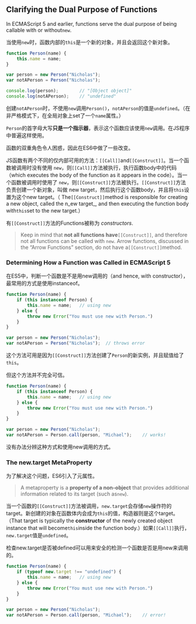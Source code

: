 ## Clarifying the Dual Purpose of Functions

In ECMAScript 5 and earlier, functions serve the dual purpose of being callable with or without`new`.

当使用`new`时，函数内部的`this`是一个新的对象，并且会返回这个新对象。

```js
function Person(name) {
    this.name = name;
}

var person = new Person("Nicholas");
var notAPerson = Person("Nicholas");

console.log(person);        // "[Object object]"
console.log(notAPerson);    // "undefined"
```

创建`notAPerson`时，不使用`new`调用`Person()`，`notAPerson`的值是`undefined`。（在非严格模式下，在全局对象上set了一个`name`属性。）

`Person`的首字母大写**只是一个指示器**，表示这个函数应该使用`new`调用。在JS程序中普遍这样使用。

函数的双重角色令人困惑，因此在ES6中做了一些改变。

JS函数有两个不同的仅内部可用的方法：`[[Call]]`and`[[Construct]]`。当一个函数被调用时没有使用 `new`，则`[[Call]]`方法被执行，执行函数body中的代码（which executes the body of the function as it appears in the code）。当一个函数被调用时使用了 `new`，则`[[Construct]]`方法被执行。`[[Construct]]`方法负责创建一个新对象，叫做 new target，然后执行这个函数body，并且将`this`设置为这个new target。（ The`[[Construct]]`method is responsible for creating a new object, called the n_ew target_, and then executing the function body with`this`set to the new target.）

有`[[Construct]]`方法的Functions被称为 _constructors_.

> Keep in mind that **not all functions have**`[[Construct]]`, and therefore not all functions can be called with `new`. Arrow functions, discussed in the “Arrow Functions” section, do not have a`[[Construct]]`method.

### Determining How a Function was Called in ECMAScript 5

在ES5中，判断一个函数是不是用new调用的（and hence, with constructor），最常用的方式是使用instanceof。

```js
function Person(name) {
    if (this instanceof Person) {
        this.name = name;   // using new
    } else {
        throw new Error("You must use new with Person.")
    }
}

var person = new Person("Nicholas");
var notAPerson = Person("Nicholas");  // throws error
```

这个方法可用是因为`[[Construct]]`方法创建了`Person`的新实例，并且赋值给了`this`。

但这个方法并不完全可信。

```js
function Person(name) {
    if (this instanceof Person) {
        this.name = name;   // using new
    } else {
        throw new Error("You must use new with Person.")
    }
}

var person = new Person("Nicholas");
var notAPerson = Person.call(person, "Michael");    // works!
```

没有办法分辨这种方式和使用new调用的方式。

### The new.target MetaProperty

为了解决这个问题，ES6引入了元属性。

> A metaproperty is a **property of a non-object** that provides additional information related to its target \(such as`new`\).

当一个函数的`[[Construct]]`方法被调用，`new.target`会存储`new`操作符的target。新创建的对象在函数体内会成为`this`的值，构造器则是这个target。（That target is typically the **constructor** of the newly created object instance that will become`this`inside the function body.）如果`[[Call]]`执行，`new.target`值是`undefined`。

检查new.target是否被defined可以用来安全的检测一个函数是否是用new来调用的。

```js
function Person(name) {
    if (typeof new.target !== "undefined") {
        this.name = name;   // using new
    } else {
        throw new Error("You must use new with Person.")
    }
}

var person = new Person("Nicholas");
var notAPerson = Person.call(person, "Michael");    // error!
```



